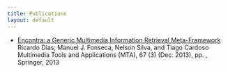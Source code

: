 ```yaml
---
title: Publications
layout: default
---
```

- [Encontra: a Generic Multimedia Information Retrieval Meta-Framework](http://www.di.fc.ul.pt/~mjf/publications/2014-2010/pdf/mta13.pdf)
  Ricardo Dias, Manuel J. Fonseca, Nelson Silva, and Tiago Cardoso
  Multimedia Tools and Applications (MTA), 67 (3) (Dec. 2013), pp. , Springer, 2013
